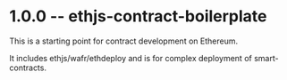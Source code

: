 # 1.0.0 -- ethjs-contract-boilerplate

This is a starting point for contract development on Ethereum.

It includes ethjs/wafr/ethdeploy and is for complex deployment of smart-contracts. 
